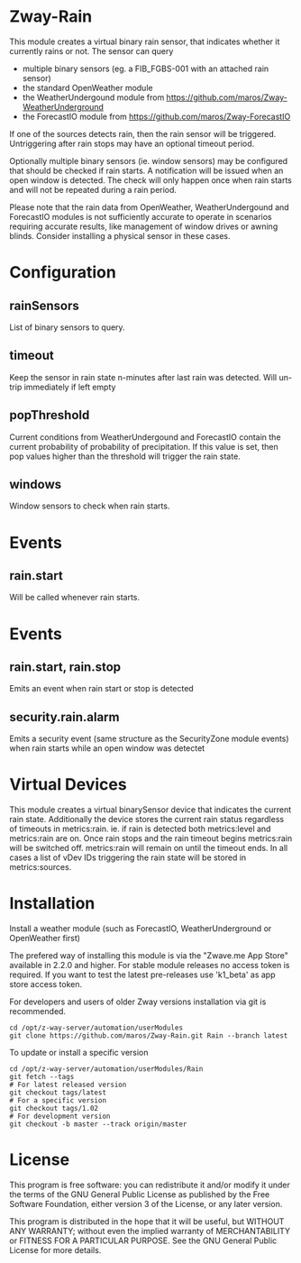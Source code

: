 # Zway-Rain

This module creates a virtual binary rain sensor, that indicates whether it 
currently rains or not. The sensor can query 

* multiple binary sensors (eg. a FIB_FGBS-001 with an attached rain sensor)
* the standard OpenWeather module
* the WeatherUndergound module from https://github.com/maros/Zway-WeatherUnderground
* the ForecastIO module from https://github.com/maros/Zway-ForecastIO

If one of the sources detects rain, then the rain sensor will be triggered.
Untriggering after rain stops may have an optional timeout period.

Optionally multiple binary sensors (ie. window sensors) may be configured
that should be checked if rain starts. A notification will be issued when
an open window is detected. The check will only happen once when rain starts
and will not be repeated during a rain period.

Please note that the rain data from OpenWeather, WeatherUndergound and
ForecastIO modules is not sufficiently accurate to operate in scenarios 
requiring accurate results, like management of window drives or awning blinds. 
Consider installing a physical sensor in these cases.

# Configuration

## rainSensors

List of binary sensors to query.

## timeout

Keep the sensor in rain state n-minutes after last rain was detected. Will
un-trip immediately if left empty

## popThreshold

Current conditions from WeatherUndergound and ForecastIO contain the current 
probability of probability of precipitation. If this value is set, then pop 
values higher than the threshold will trigger the rain state.

## windows

Window sensors to check when rain starts.

# Events

## rain.start

Will be called whenever rain starts.

# Events

## rain.start, rain.stop

Emits an event when rain start or stop is detected

## security.rain.alarm

Emits a security event (same structure as the SecurityZone module events)
when rain starts while an open window was detectet

# Virtual Devices

This module creates a virtual binarySensor device that indicates the current
rain state. Additionally the device stores the current rain status
regardless of timeouts in metrics:rain. ie. if rain is detected both 
metrics:level and metrics:rain are on. Once rain stops and the rain timeout
begins metrics:rain will be switched off. metrics:rain will remain on until
the timeout ends. In all cases a list of vDev IDs triggering the rain state
will be stored in metrics:sources.

# Installation

Install a weather module (such as ForecastIO, WeatherUnderground or 
OpenWeather first)

The prefered way of installing this module is via the "Zwave.me App Store"
available in 2.2.0 and higher. For stable module releases no access token is 
required. If you want to test the latest pre-releases use 'k1_beta' as 
app store access token.

For developers and users of older Zway versions installation via git is 
recommended.

```shell
cd /opt/z-way-server/automation/userModules
git clone https://github.com/maros/Zway-Rain.git Rain --branch latest
```

To update or install a specific version
```shell
cd /opt/z-way-server/automation/userModules/Rain
git fetch --tags
# For latest released version
git checkout tags/latest
# For a specific version
git checkout tags/1.02
# For development version
git checkout -b master --track origin/master
```

# License

This program is free software: you can redistribute it and/or modify
it under the terms of the GNU General Public License as published by
the Free Software Foundation, either version 3 of the License, or any 
later version.

This program is distributed in the hope that it will be useful,
but WITHOUT ANY WARRANTY; without even the implied warranty of
MERCHANTABILITY or FITNESS FOR A PARTICULAR PURPOSE. See the
GNU General Public License for more details.
